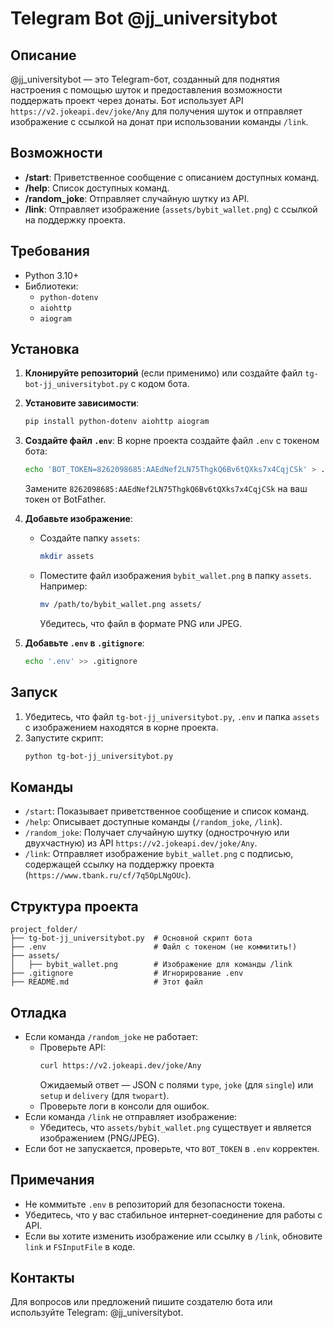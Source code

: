 # Telegram Bot @jj_universitybot

## Описание
@jj_universitybot — это Telegram-бот, созданный для поднятия настроения с помощью шуток и предоставления возможности поддержать проект через донаты. Бот использует API `https://v2.jokeapi.dev/joke/Any` для получения шуток и отправляет изображение с ссылкой на донат при использовании команды `/link`.

## Возможности
- **/start**: Приветственное сообщение с описанием доступных команд.
- **/help**: Список доступных команд.
- **/random_joke**: Отправляет случайную шутку из API.
- **/link**: Отправляет изображение (`assets/bybit_wallet.png`) с ссылкой на поддержку проекта.

## Требования
- Python 3.10+
- Библиотеки:
  - `python-dotenv`
  - `aiohttp`
  - `aiogram`

## Установка
1. **Клонируйте репозиторий** (если применимо) или создайте файл `tg-bot-jj_universitybot.py` с кодом бота.

2. **Установите зависимости**:
   ```bash
   pip install python-dotenv aiohttp aiogram
   ```

3. **Создайте файл `.env`**:
   В корне проекта создайте файл `.env` с токеном бота:
   ```bash
   echo 'BOT_TOKEN=8262098685:AAEdNef2LN75ThgkQ6Bv6tQXks7x4CqjCSk' > .env
   ```
   Замените `8262098685:AAEdNef2LN75ThgkQ6Bv6tQXks7x4CqjCSk` на ваш токен от BotFather.

4. **Добавьте изображение**:
   - Создайте папку `assets`:
     ```bash
     mkdir assets
     ```
   - Поместите файл изображения `bybit_wallet.png` в папку `assets`. Например:
     ```bash
     mv /path/to/bybit_wallet.png assets/
     ```
     Убедитесь, что файл в формате PNG или JPEG.

5. **Добавьте `.env` в `.gitignore`**:
   ```bash
   echo '.env' >> .gitignore
   ```

## Запуск
1. Убедитесь, что файл `tg-bot-jj_universitybot.py`, `.env` и папка `assets` с изображением находятся в корне проекта.
2. Запустите скрипт:
   ```bash
   python tg-bot-jj_universitybot.py
   ```

## Команды
- `/start`: Показывает приветственное сообщение и список команд.
- `/help`: Описывает доступные команды (`/random_joke`, `/link`).
- `/random_joke`: Получает случайную шутку (однострочную или двухчастную) из API `https://v2.jokeapi.dev/joke/Any`.
- `/link`: Отправляет изображение `bybit_wallet.png` с подписью, содержащей ссылку на поддержку проекта (`https://www.tbank.ru/cf/7q5OpLNgOUc`).

## Структура проекта
```
project_folder/
├── tg-bot-jj_universitybot.py  # Основной скрипт бота
├── .env                        # Файл с токеном (не коммитить!)
├── assets/
│   ├── bybit_wallet.png        # Изображение для команды /link
├── .gitignore                  # Игнорирование .env
├── README.md                   # Этот файл
```

## Отладка
- Если команда `/random_joke` не работает:
  - Проверьте API:
    ```bash
    curl https://v2.jokeapi.dev/joke/Any
    ```
    Ожидаемый ответ — JSON с полями `type`, `joke` (для `single`) или `setup` и `delivery` (для `twopart`).
  - Проверьте логи в консоли для ошибок.
- Если команда `/link` не отправляет изображение:
  - Убедитесь, что `assets/bybit_wallet.png` существует и является изображением (PNG/JPEG).
- Если бот не запускается, проверьте, что `BOT_TOKEN` в `.env` корректен.

## Примечания
- Не коммитьте `.env` в репозиторий для безопасности токена.
- Убедитесь, что у вас стабильное интернет-соединение для работы с API.
- Если вы хотите изменить изображение или ссылку в `/link`, обновите `link` и `FSInputFile` в коде.

## Контакты
Для вопросов или предложений пишите создателю бота или используйте Telegram: @jj_universitybot.